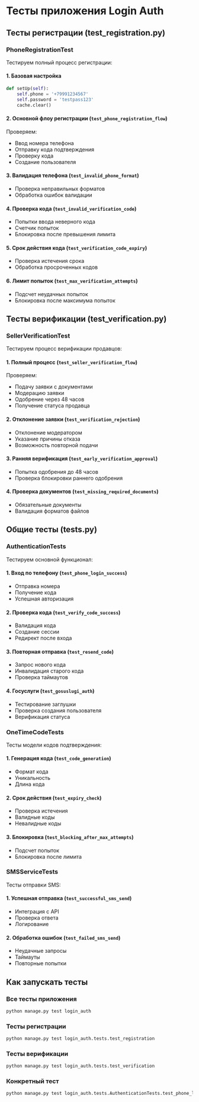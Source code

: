 # Тесты приложения Login Auth

## Тесты регистрации (test_registration.py)

### PhoneRegistrationTest
Тестируем полный процесс регистрации:

#### 1. Базовая настройка
```python
def setUp(self):
    self.phone = '+79991234567'
    self.password = 'testpass123'
    cache.clear()
```

#### 2. Основной флоу регистрации (`test_phone_registration_flow`)
Проверяем:
- Ввод номера телефона
- Отправку кода подтверждения
- Проверку кода
- Создание пользователя

#### 3. Валидация телефона (`test_invalid_phone_format`)
- Проверка неправильных форматов
- Обработка ошибок валидации

#### 4. Проверка кода (`test_invalid_verification_code`)
- Попытки ввода неверного кода
- Счетчик попыток
- Блокировка после превышения лимита

#### 5. Срок действия кода (`test_verification_code_expiry`)
- Проверка истечения срока
- Обработка просроченных кодов

#### 6. Лимит попыток (`test_max_verification_attempts`)
- Подсчет неудачных попыток
- Блокировка после максимума попыток

## Тесты верификации (test_verification.py)

### SellerVerificationTest
Тестируем процесс верификации продавцов:

#### 1. Полный процесс (`test_seller_verification_flow`)
Проверяем:
- Подачу заявки с документами
- Модерацию заявки
- Одобрение через 48 часов
- Получение статуса продавца

#### 2. Отклонение заявки (`test_verification_rejection`)
- Отклонение модератором
- Указание причины отказа
- Возможность повторной подачи

#### 3. Ранняя верификация (`test_early_verification_approval`)
- Попытка одобрения до 48 часов
- Проверка блокировки раннего одобрения

#### 4. Проверка документов (`test_missing_required_documents`)
- Обязательные документы
- Валидация форматов файлов

## Общие тесты (tests.py)

### AuthenticationTests
Тестируем основной функционал:

#### 1. Вход по телефону (`test_phone_login_success`)
- Отправка номера
- Получение кода
- Успешная авторизация

#### 2. Проверка кода (`test_verify_code_success`)
- Валидация кода
- Создание сессии
- Редирект после входа

#### 3. Повторная отправка (`test_resend_code`)
- Запрос нового кода
- Инвалидация старого кода
- Проверка таймаутов

#### 4. Госуслуги (`test_gosuslugi_auth`)
- Тестирование заглушки
- Проверка создания пользователя
- Верификация статуса

### OneTimeCodeTests
Тесты модели кодов подтверждения:

#### 1. Генерация кода (`test_code_generation`)
- Формат кода
- Уникальность
- Длина кода

#### 2. Срок действия (`test_expiry_check`)
- Проверка истечения
- Валидные коды
- Невалидные коды

#### 3. Блокировка (`test_blocking_after_max_attempts`)
- Подсчет попыток
- Блокировка после лимита

### SMSServiceTests
Тесты отправки SMS:

#### 1. Успешная отправка (`test_successful_sms_send`)
- Интеграция с API
- Проверка ответа
- Логирование

#### 2. Обработка ошибок (`test_failed_sms_send`)
- Неудачные запросы
- Таймауты
- Повторные попытки

## Как запускать тесты

### Все тесты приложения
```bash
python manage.py test login_auth
```

### Тесты регистрации
```bash
python manage.py test login_auth.tests.test_registration
```

### Тесты верификации
```bash
python manage.py test login_auth.tests.test_verification
```

### Конкретный тест
```bash
python manage.py test login_auth.tests.AuthenticationTests.test_phone_login_success
``` 